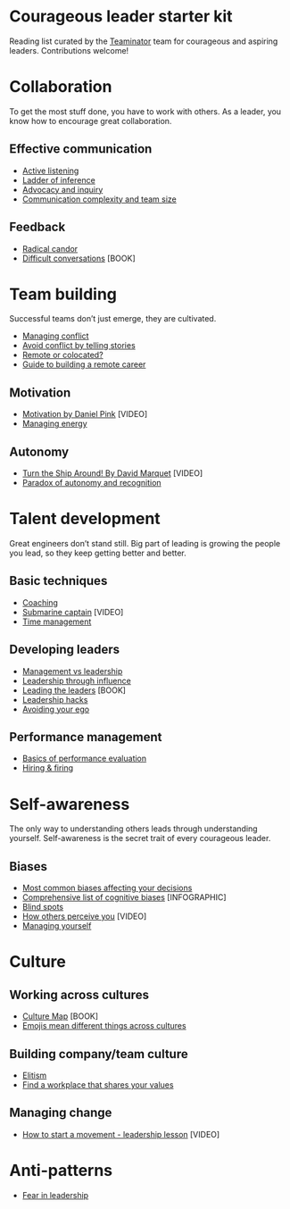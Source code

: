 # Courageous leader starter kit
Reading list curated by the [Teaminator](https://teaminator.io/) team for courageous and aspiring leaders. Contributions welcome!

# Collaboration
To get the most stuff done, you have to work with others. As a leader, you know how to encourage great collaboration.

## Effective communication
* [Active listening](https://www.fastcompany.com/90372821/how-i-learned-to-be-better-at-active-listening-as-a-manager)
* [Ladder of inference](https://professional.dce.harvard.edu/blog/solving-the-problem-with-problem-solving-meetings/)
* [Advocacy and inquiry](https://www.workfront.com/blog/inquiry-advocacy-matrix)
* [Communication complexity and team size](https://dev.to/lpasqualis/the-stages-of-teamwork-complexity-ce8)

## Feedback
* [Radical candor](https://www.radicalcandor.com/about-radical-candor/)
* [Difficult conversations](https://www.goodreads.com/book/show/774088.Difficult_Conversations) [BOOK]

# Team building
Successful teams don’t just emerge, they are cultivated.

* [Managing conflict](https://www.pon.harvard.edu/daily/conflict-resolution/types-conflict/)
* [Avoid conflict by telling stories](https://www.forbes.com/sites/sabinanawaz/2016/02/29/stop-conflict-at-work-now-with-the-power-of-story/#612209f66ddd)
* [Remote or colocated?](https://martinfowler.com/articles/remote-or-co-located.html)
* [Guide to building a remote career](https://doist.com/blog/remote-career-advice/)

## Motivation
* [Motivation by Daniel Pink](https://www.youtube.com/watch?v=u6XAPnuFjJc) [VIDEO]
* [Managing energy](https://blog.teaminator.io/managing-your-energy)

## Autonomy
* [Turn the Ship Around! By David Marquet](https://www.youtube.com/watch?v=OqmdLcyES_Q) [VIDEO] 
* [Paradox of autonomy and recognition](http://katemats.com/paradox-autonomy-recognition/)

# Talent development
Great engineers don’t stand still. Big part of leading is growing the people you lead, so they keep getting better and better.

## Basic techniques
* [Coaching](https://hbr.org/2018/08/most-managers-dont-know-how-to-coach-people-but-they-can-learn)
* [Submarine captain](https://www.youtube.com/watch?v=psAXMqxwol8) [VIDEO]
* [Time management](https://lifehacker.com/the-simple-secret-to-time-management-jedi-time-tricks-5986518)

## Developing leaders
* [Management vs leadership](https://www.entrepreneur.com/article/323991)
* [Leadership through influence](https://medium.com/swlh/learning-to-lead-through-influence-not-dominance-b54058995a0d)
* [Leading the leaders](https://www.amazon.com/Leading-Leaders-Manage-Talented-Powerful/dp/0814417663) [BOOK]
* [Leadership hacks](https://randsinrepose.com/archives/five-leadership-hacks/)
* [Avoiding your ego](https://hbr.org/2018/11/ego-is-the-enemy-of-good-leadership)

## Performance management
* [Basics of performance evaluation](https://blog.teaminator.io/evaluating-people-performance)
* [Hiring & firing](https://www.fastcompany.com/3007912/hiring-and-firing-companys-vision-mind)

# Self-awareness
The only way to understanding others leads through understanding yourself. Self-awareness is the secret trait of every courageous leader.

## Biases
* [Most common biases affecting your decisions](https://www.psychologytoday.com/intl/blog/thoughts-thinking/201809/12-common-biases-affect-how-we-make-everyday-decisions)
* [Comprehensive list of cognitive biases](https://www.visualcapitalist.com/every-single-cognitive-bias/) [INFOGRAPHIC]
* [Blind spots](https://careynieuwhof.com/7-leadership-blind-spots-that-drive-your-team-crazy/)
* [How others perceive you](https://www.youtube.com/watch?v=dfcnlADSuQ4) [VIDEO]
* [Managing yourself](https://seths.blog/2010/12/the-worlds-worst-boss/)


# Culture

## Working across cultures
* [Culture Map](https://www.goodreads.com/book/show/22085568-the-culture-map) [BOOK]
* [Emojis mean different things across cultures](http://www.bbc.com/future/story/20181211-why-emoji-mean-different-things-in-different-cultures)

## Building company/team culture
* [Elitism](https://www.entrepreneur.com/article/250831)
* [Find a workplace that shares your values](https://www.keyvalues.com/)

## Managing change
* [How to start a movement - leadership lesson](https://www.youtube.com/watch?v=fW8amMCVAJQ) [VIDEO]

# Anti-patterns
* [Fear in leadership](https://medium.com/management-matters/what-fear-in-leadership-looks-like-8473fd6ba71d)
